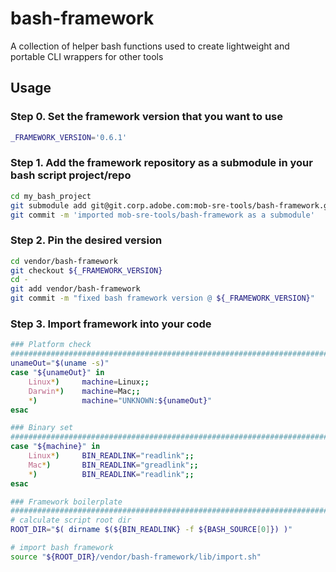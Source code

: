 # bash-framework
A collection of helper bash functions used to create lightweight and portable CLI wrappers for other tools

## Usage

###  Step 0. Set the framework version that you want to use
```bash
_FRAMEWORK_VERSION='0.6.1'
```

###  Step 1. Add the framework repository as a submodule in your bash script project/repo
```bash
cd my_bash_project
git submodule add git@git.corp.adobe.com:mob-sre-tools/bash-framework.git vendor/bash-framework    # get source code
git commit -m 'imported mob-sre-tools/bash-framework as a submodule'                               # save submodule reference to top-level repo
```

###  Step 2. Pin the desired version
```bash
cd vendor/bash-framework
git checkout ${_FRAMEWORK_VERSION}
cd -
git add vendor/bash-framework
git commit -m "fixed bash framework version @ ${_FRAMEWORK_VERSION}"
```

###  Step 3. Import framework into your code
```bash
### Platform check
###############################################################################
unameOut="$(uname -s)"
case "${unameOut}" in
    Linux*)     machine=Linux;;
    Darwin*)    machine=Mac;;
    *)          machine="UNKNOWN:${unameOut}"
esac

### Binary set
###############################################################################
case "${machine}" in
    Linux*)     BIN_READLINK="readlink";;
    Mac*)       BIN_READLINK="greadlink";;
    *)          BIN_READLINK="readlink";;
esac

### Framework boilerplate
###############################################################################
# calculate script root dir
ROOT_DIR="$( dirname $(${BIN_READLINK} -f ${BASH_SOURCE[0]}) )"

# import bash framework
source "${ROOT_DIR}/vendor/bash-framework/lib/import.sh"
```
